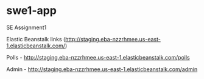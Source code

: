 # swe1-app
SE  Assignment1

Elastic Beanstalk links (http://staging.eba-nzzrhmee.us-east-1.elasticbeanstalk.com/)

Polls - http://staging.eba-nzzrhmee.us-east-1.elasticbeanstalk.com/polls

Admin - http://staging.eba-nzzrhmee.us-east-1.elasticbeanstalk.com/admin
